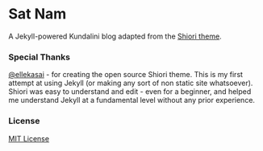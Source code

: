 # Sat Nam

A Jekyll-powered Kundalini blog adapted from the [Shiori theme](https://github.com/ellekasai/shiori). 

### Special Thanks

[@ellekasai](https://github.com/ellekasai/) - for creating the open source Shiori theme. This is my first attempt at using Jekyll (or making any sort of non static site whatsoever). Shiori was easy to understand and edit - even for a beginner, and helped me understand Jekyll at a fundamental level without any prior experience.

### License

[MIT License](http://ellekasai.mit-license.org/)
